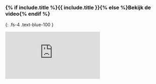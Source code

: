 ### {% if include.title %}{{ include.title }}{% else %}Bekijk de video{% endif %} 
{: .fs-4 .text-blue-100 }

<div class="video"><div class="resp-container"><iframe class="resp-iframe" src="https://www.youtube.com/embed/{{ include.video }}" frameborder="0" allow="accelerometer; autoplay; clipboard-write; encrypted-media; gyroscope; picture-in-picture" allowfullscreen></iframe></div></div>
